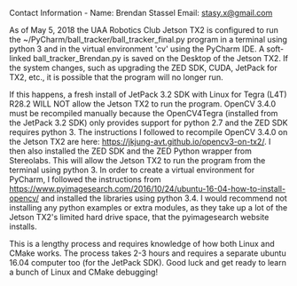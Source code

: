 Contact Information - 
    Name: Brendan Stassel
    Email: stasy.x@gmail.com

As of May 5, 2018 the UAA Robotics Club Jetson TX2 is configured to run the ~/PyCharm/ball_tracker/ball_tracker_final.py program in a terminal using python 3 and in the virtual environment 'cv' using the PyCharm IDE. A soft-linked ball_tracker_Brendan.py is saved on the Desktop of the Jetson TX2. If the system changes, such as upgrading the ZED SDK, CUDA, JetPack for TX2, etc., it is possible that the program will no longer run.

If this happens, a fresh install of JetPack 3.2 SDK with Linux for Tegra (L4T) R28.2 WILL NOT allow the Jetson TX2 to run the program. OpenCV 3.4.0 must be recompiled manually because the OpenCV4Tegra (installed from the JetPack 3.2 SDK) only provides support for python 2.7 and the ZED SDK requires python 3. The instructions I followed to recompile OpenCV 3.4.0 on the Jetson TX2 are here: https://jkjung-avt.github.io/opencv3-on-tx2/. I then also installed the ZED SDK and the ZED Python wrapper from Stereolabs. This will allow the Jetson TX2 to run the program from the terminal using python 3. In order to create a virtual environment for PyCharm, I followed the instructions from https://www.pyimagesearch.com/2016/10/24/ubuntu-16-04-how-to-install-opencv/ and installed the libraries using python 3.4.  I would recommend not installing any python examples or extra modules, as they take up a lot of the Jetson TX2's limited hard drive space, that the pyimagesearch website installs.

This is a lengthy process and requires knowledge of how both Linux and CMake works. The process takes 2-3 hours and requires a separate ubuntu 16.04 computer too (for the JetPack SDK). Good luck and get ready to learn a bunch of Linux and CMake debugging!
